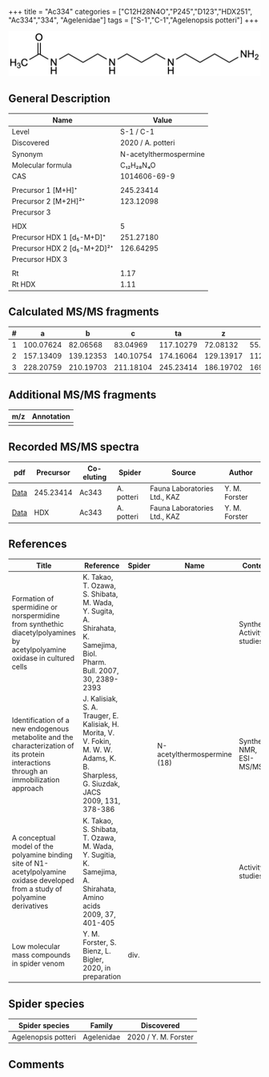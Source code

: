 +++
title = "Ac334"
categories = ["C12H28N4O","P245","D123","HDX251",
"Ac334","334",
"Agelenidae"]
tags = ["S-1","C-1","Agelenopsis potteri"]
+++

![](/img/Ac334.png)

## General Description

| Name                        | Value                  |
|-----------------------------|------------------------|
| Level                       | S-1 / C-1                     |
| Discovered                  | 2020 / A. potteri      |
| Synonym                     | N-acetylthermospermine |
| Molecular formula           | C₁₂H₂₈N₄O              |
| CAS                         | 1014606-69-9           |
|                             |                        |
| Precursor 1 [M+H]⁺          | 245.23414              |
| Precursor 2 [M+2H]²⁺        | 123.12098              |
| Precursor 3                 |                        |
|                             |                        |
| HDX                         | 5                      |
| Precursor HDX 1 [d₅-M+D]⁺   | 251.27180              |
| Precursor HDX 2 [d₅-M+2D]²⁺ | 126.64295              |
| Precursor HDX 3             |                        |
|                             |                        |
| Rt                          | 1.17                       |
| Rt HDX                      | 1.11                       |

## Calculated MS/MS fragments

| # | a         | b         | c         | ta        | z         | y         | tz        |
|---|-----------|-----------|-----------|-----------|-----------|-----------|-----------|
| 1 | 100.07624 | 82.06568  | 83.04969  | 117.10279 | 72.08132  | 55.05477  | 89.10787  |
| 2 | 157.13409 | 139.12353 | 140.10754 | 174.16064 | 129.13917 | 112.11262 | 146.16572 |
| 3 | 228.20759 | 210.19703 | 211.18104 | 245.23414 | 186.19702 | 169.17047 | 203.22357 |

## Additional MS/MS fragments

| m/z | Annotation |
|-----|------------|
|     |            |

## Recorded MS/MS spectra

| pdf | Precursor | Co-eluting | Spider | Source | Author |
|-----|-----------|------------|--------|--------|--------|
| [Data](/pdf/A-potteri/245_Ac334_Ac343_Ap.pdf) | 245.23414 | Ac343          | A. potteri | Fauna Laboratories Ltd., KAZ | Y. M. Forster |
| [Data](/pdf/A-potteri/245_Ac334_Ac343_Ap_HDX.pdf) | HDX | Ac343          | A. potteri | Fauna Laboratories Ltd., KAZ | Y. M. Forster |

## References

| Title                                                                                                                                 | Reference                                                                                                                             | Spider | Name                        | Content                     | Link                                                                |
|---------------------------------------------------------------------------------------------------------------------------------------|---------------------------------------------------------------------------------------------------------------------------------------|--------|-----------------------------|-----------------------------|---------------------------------------------------------------------|
| Formation of spermidine or norspermidine from synthethic diacetylpolyamines by acetylpolyamine oxidase in cultured cells              | K. Takao, T. Ozawa, S. Shibata, M. Wada, Y. Sugita, A. Shirahata, K. Samejima, Biol. Pharm. Bull. 2007, 30, 2389-2393                 |        |                             | Synthesis, Activity-studies | [Link](https://doi.org/10.1248/bpb.30.2389)                         |
| Identification of a new endogenous metabolite and the characterization of its protein interactions through an immobilization approach | J. Kalisiak, S. A. Trauger, E. Kalisiak, H. Morita, V. V. Fokin, M. W. W. Adams, K. B. Sharpless, G. Siuzdak, JACS 2009, 131, 378-386 |        | N-acetylthermospermine (18) | Synthesis, NMR, ESI-MS/MS   | [Link](https://pubs.acs.org/doi/abs/10.1021/ja808172n)              |
| A conceptual model of the polyamine binding site of N1-acetylpolyamine oxidase developed from a study of polyamine derivatives        | K. Takao, S. Shibata, T. Ozawa, M. Wada, Y. Sugitia, K. Samejima, A. Shirahata, Amino acids 2009, 37, 401-405                         |        |                             | Activity-studies            | [Link](https://link.springer.com/article/10.1007/s00726-008-0168-9) |
| Low molecular mass compounds in spider venom      | Y. M. Forster, S. Bienz, L. Bigler, 2020, in preparation          | div.       |   |   | [Link](unknown) |

## Spider species

| Spider species      | Family     | Discovered           |
|---------------------|------------|----------------------|
| Agelenopsis potteri | Agelenidae | 2020 / Y. M. Forster |

## Comments
